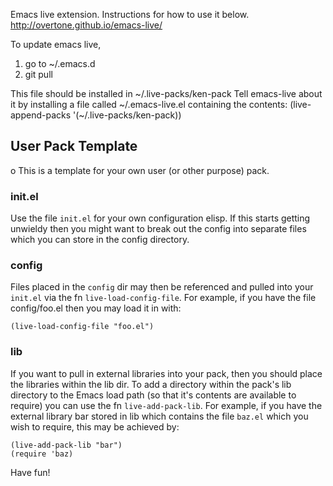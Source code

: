 Emacs live extension.  Instructions for how to use it below.
http://overtone.github.io/emacs-live/


To update emacs live,
1. go to ~/.emacs.d
2. git pull

This file should be installed in ~/.live-packs/ken-pack
Tell emacs-live about it by installing a file called ~/.emacs-live.el
containing the contents:
    (live-append-packs '(~/.live-packs/ken-pack))

## User Pack Template
o
This is a template for your own user (or other purpose) pack.

### init.el

Use the file `init.el` for your own configuration elisp. If this starts
getting unwieldy then you might want to break out the config into
separate files which you can store in the config directory.

### config

Files placed in the `config` dir may then be referenced and pulled into
your `init.el` via the fn `live-load-config-file`. For example, if you
have the file config/foo.el then you may load it in with:

    (live-load-config-file "foo.el")

### lib

 If you want to pull in external libraries into your pack, then you
 should place the libraries within the lib dir. To add a directory
 within the pack's lib directory to the Emacs load path (so that it's
 contents are available to require) you can use the fn
 `live-add-pack-lib`. For example, if you have the external library bar
 stored in lib which contains the file `baz.el` which you wish to
 require, this may be achieved by:

    (live-add-pack-lib "bar")
    (require 'baz)

 Have fun!
